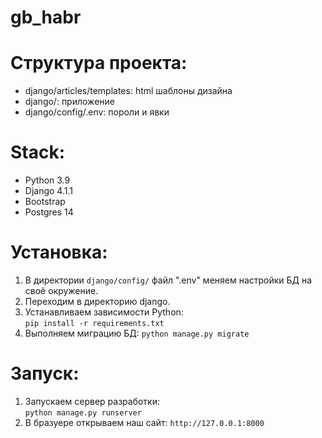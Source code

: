 # gb_habr

# Структура проекта:
- django/articles/templates: html шаблоны дизайна
- django/: приложение
- django/config/.env: пороли и явки

# Stack:
- Python 3.9
- Django 4.1.1
- Bootstrap
- Postgres 14

# Установка:
1. В директории `django/config/` файл ".env" меняем настройки БД на своё окружение. 
2. Переходим в директорию django.
3. Устанавливаем зависимости Python:  
`pip install -r requirements.txt`
4. Выполняем миграцию БД:
`python manage.py migrate`

# Запуск: 
1. Запускаем сервер разработки:  
`python manage.py runserver`
2. В бразуере открываем наш сайт:
`http://127.0.0.1:8000`
